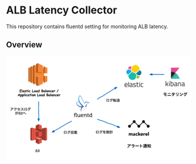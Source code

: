 # ALB Latency Collector

This repository contains fluentd setting for monitoring ALB latency. 

## Overview

![diagram](https://raw.githubusercontent.com/nsoushi/alb-latency-collector/master/doc/alb_latency_collector.png)